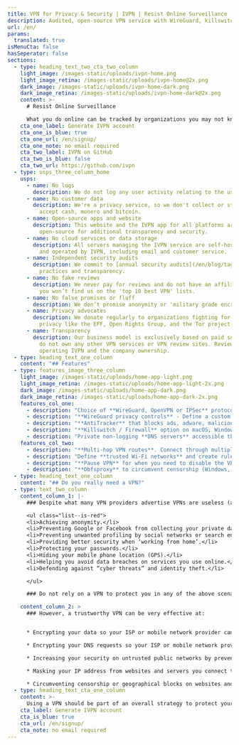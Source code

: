 ```yaml
---
title: VPN for Privacy & Security | IVPN | Resist Online Surveillance
description: Audited, open-source VPN service with WireGuard, killswitch and tracker blocker. No logs, no false promises. Anonymous signup with 30 day money back guarantee.
url: /en/
params:
  translated: true
isMenuCta: false
hasSeperator: false
sections:
  - type: heading_text_two_cta_two_column
    light_image: /images-static/uploads/ivpn-home.png
    light_image_retina: /images-static/uploads/ivpn-home@2x.png
    dark_image: /images-static/uploads/ivpn-home-dark.png
    dark_image_retina: /images-static/uploads/ivpn-home-dark@2x.png
    content: >-
      # Resist Online Surveillance 

      What you do online can be tracked by organizations you may not know or trust and become part of a permanent record. A VPN can’t solve this on its own, but can prevent your ISP from being able to share or sell your data.
    cta_one_label: Generate IVPN account
    cta_one_is_blue: true
    cta_one_url: /en/signup/
    cta_one_note: no email required
    cta_two_label: IVPN on GitHub
    cta_two_is_blue: false
    cta_two_url: https://github.com/ivpn
  - type: usps_three_column_home
    usps:
      - name: No logs
        description: We do not log any user activity relating to the use of the VPN service, as explained in our clear [privacy policy](/privacy).
      - name: No customer data
        description: We're a privacy service, so we don't collect or store any personal data on sign-up, not even your email. We also
          accept cash, monero and bitcoin.
      - name: Open-source apps and website
        description: This website and the IVPN app for all platforms are
          open-source for additional transparency and security.
      - name: No cloud services or data storage
        description: All servers managing the IVPN service are self-hosted
          and operated by IVPN, including email and customer service.
      - name: Independent security audits
        description: We commit to [annual security audits](/en/blog/tags/audit/) to improve our security
          practices and transparency.
      - name: No fake reviews
        description: We never pay for reviews and do not have an affiliate program, so
          you won’t find us on the 'top 10 best VPN' lists.
      - name: No false promises or fluff
        description: We don’t promise anonymity or 'military grade encryption'. We publish extensive [privacy guides](/privacy-guides/) and educate our customers on what a VPN can realistically achieve.
      - name: Privacy advocates
        description: We donate regularly to organizations fighting for the right to
          privacy like the EFF, Open Rights Group, and the Tor project.
      - name: Transparency
        description: Our business model is exclusively based on paid subscriptions. We
          do not own any other VPN services or VPN review sites. Review [the team](/en/team/)
          operating IVPN and the company ownership.
  - type: heading_text_one_column
    content: "## Features"
  - type: features_image_three_column
    light_image: /images-static/uploads/home-app-light.png
    light_image_retina: /images-static/uploads/home-app-light-2x.png
    dark_image: /images-static/uploads/home-app-dark.png
    dark_image_retina: /images-static/uploads/home-app-dark-2x.png
    features_col_one:
      - description: "Choice of **WireGuard, OpenVPN or IPSec** protocols using either the IVPN apps or any other compatible VPN client."
      - description: "**WireGuard privacy controls** - Define a custom schedule for automatic key and IP address rotation."
      - description: "**AntiTracker** that blocks ads, adware, malicious websites and data harvesting trackers."
      - description: "**Killswitch / Firewall** option on macOS, Windows, Linux, Android and using the built-in On-demand feature on iOS. Offers protection against DNS, IPv6, disconnection and WebRTC leaks."
      - description: "Private non-logging **DNS servers** accessible through our VPN."
    features_col_two:
      - description: "**Multi-hop VPN routes**. Connect through multiple servers in separate jurisdictions for enhanced privacy."
      - description: "Define **trusted Wi-Fi networks** and create rules for automatic connection / disconnection."
      - description: "**Pause VPN** for when you need to disable the VPN temporarily after which connection is automatically restored (except iOS)."
      - description: "**Obfsproxy** to circumvent censorship (Windows, macOS and Linux clients)."
  - type: heading_text_one_column
    content: "## Do you really need a VPN?"
  - type: text_two_column
    content_column_1: |-
      ### Despite what many VPN providers advertise VPNs are useless (at best ineffective) at:

      <ul class="list--is-red">
      <li>Achieving anonymity.</li>
      <li>Preventing Google or Facebook from collecting your private data.</li>
      <li>Preventing unwanted profiling by social networks or search engines.</li>
      <li>Providing better security when ‘working from home’.</li>
      <li>Protecting your passwords.</li>
      <li>Hiding your mobile phone location (GPS).</li>
      <li>Helping you avoid data breaches on services you use online.</li>
      <li>Defending against “cyber threats” and identity theft.</li>

      </ul>

      ### Do not rely on a VPN to protect you in any of the above scenarios. 

    content_column_2: >
      ### However, a trustworthy VPN can be very effective at:


      * Encrypting your data so your ISP or mobile network provider cannot monitor or log your online activity. Without a VPN, HTTPS still exposes the domain name or IP address you are visiting to the ISP.

      * Encrypting your DNS requests so your ISP or mobile network provider cannot monitor or log the domains you visit. 

      * Increasing your security on untrusted public networks by preventing MITM attacks.

      * Masking your IP address from websites and servers you connect to.

      * Circumventing censorship or geographical blocks on websites and content. 
  - type: heading_text_cta_one_column
    content: >-
      Using a VPN should be part of an overall strategy to protect your privacy - **but only if you trust the VPN provider more than your ISP**.
    cta_label: Generate IVPN account
    cta_is_blue: true
    cta_url: /en/signup/
    cta_note: no email required
---
```

